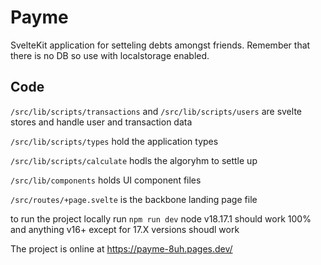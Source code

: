 # Payme

SvelteKit application for setteling debts amongst friends. Remember that there is no DB so use with localstorage enabled.

## Code

`/src/lib/scripts/transactions` and `/src/lib/scripts/users` are svelte stores and handle user and transaction data

`/src/lib/scripts/types` hold the application types

`/src/lib/scripts/calculate` hodls the algoryhm to settle up

`/src/lib/components` holds UI component files

`/src/routes/+page.svelte` is the backbone landing page file

to run the project locally run `npm run dev` node v18.17.1 should work 100% and anything v16+ except for 17.X versions shoudl work

The project is online at https://payme-8uh.pages.dev/

